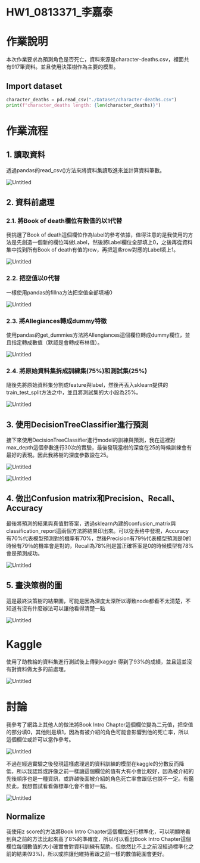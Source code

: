 # HW1_0813371_李嘉泰

# 作業說明

本次作業要求為預測角色是否死亡，資料來源是character-deaths.csv，裡面共有917筆資料。並且使用決策樹作為主要的模型。

## Import dataset

```python
character_deaths = pd.read_csv("./Dataset/character-deaths.csv")
print(f"character_deaths length: {len(character_deaths)}")
```
# 作業流程

## 1. 讀取資料

透過pandas的read_csv()方法來將資料集讀取進來並計算資料筆數。

![Untitled](https://prod-files-secure.s3.us-west-2.amazonaws.com/199c0fbf-d791-45e8-9903-7e182255c53b/43d5e0bb-1d3f-4057-9e55-af3a9417bab6/Untitled.png)

## 2. 資料前處理

### 2.1. 將Book of death欄位有數值的以1代替

我挑選了Book of death這個欄位作為label的參考依據，值得注意的是我使用的方法是先創造一個新的欄位叫做Label，然後將Label欄位全部填上0，之後再從資料集中找到所有Book of death有值的row，再把這些row對應的Label填上1。

![Untitled](https://prod-files-secure.s3.us-west-2.amazonaws.com/199c0fbf-d791-45e8-9903-7e182255c53b/2496b998-a586-421a-b9b4-e1ac5712ecb8/Untitled.png)

### 2.2. 把空值以0代替

一樣使用pandas的fillna方法把空值全部填補0

![Untitled](https://prod-files-secure.s3.us-west-2.amazonaws.com/199c0fbf-d791-45e8-9903-7e182255c53b/5bda4001-0dc8-417e-9d16-30cea731dc94/Untitled.png)

### 2.3. 將Allegiances轉成dummy特徵

使用pandas的get_dummies方法將Allengiances這個欄位轉成dummy欄位，並且指定轉成數值（默認是會轉成布林值）。

![Untitled](https://prod-files-secure.s3.us-west-2.amazonaws.com/199c0fbf-d791-45e8-9903-7e182255c53b/5e908922-3a08-4193-8ec6-6c060f685fb5/Untitled.png)

### 2.4. 將原始資料集拆成訓練集(75%)和測試集(25%)

隨後先將原始資料集分割成feature與label，然後再丟入sklearn提供的train_test_split方法之中，並且將測試集的大小設為25%。

![Untitled](https://prod-files-secure.s3.us-west-2.amazonaws.com/199c0fbf-d791-45e8-9903-7e182255c53b/c62b0fd4-fd94-4bb1-806e-9cbce16ef98b/Untitled.png)

## 3. 使用DecisionTreeClassifier進行預測

接下來使用DecisionTreeClassifier進行model的訓練與預測，我在這裡對max_depth這個參數進行30次的實驗，最後發現當樹的深度在25的時候訓練會有最好的表現。因此我將樹的深度參數設在25。

![Untitled](https://prod-files-secure.s3.us-west-2.amazonaws.com/199c0fbf-d791-45e8-9903-7e182255c53b/10bb223d-9aad-46ae-8379-9aaafd7d0181/Untitled.png)

![Untitled](https://prod-files-secure.s3.us-west-2.amazonaws.com/199c0fbf-d791-45e8-9903-7e182255c53b/7bb4f191-20a3-4347-b30c-8d452433a373/Untitled.png)

## 4. 做出Confusion matrix和Precision、Recall、Accuracy

最後將預測的結果與真值對答案，透過sklearn內建的confusion_matrix與classification_report這兩個方法將結果印出來。可以從表格中發現，Accuracy有70%代表模型預測對的機率有70%，然後Precision有79％代表模型預測是0的時候有79％的機率會是對的，Recall為78%則是當正確答案是0的時候模型有78%會是預測成功。

![Untitled](https://prod-files-secure.s3.us-west-2.amazonaws.com/199c0fbf-d791-45e8-9903-7e182255c53b/6ecb18e4-976d-414c-9bbe-6bc3f181c9a5/Untitled.png)

## 5. 畫決策樹的圖

這是最終決策樹的結果圖，可能是因為深度太深所以導致node都看不太清楚，不知道有沒有什麼辦法可以讓他看得清楚一點

![Untitled](https://prod-files-secure.s3.us-west-2.amazonaws.com/199c0fbf-d791-45e8-9903-7e182255c53b/656b2210-8a02-4b64-8a2f-3761db493d76/Untitled.png)

# Kaggle

使用了助教給的資料集進行測試後上傳到kaggle 得到了93%的成績，並且這並沒有對資料做太多的前處理。

![Untitled](https://prod-files-secure.s3.us-west-2.amazonaws.com/199c0fbf-d791-45e8-9903-7e182255c53b/04358a7e-20b1-42dd-bdb4-237b70c4b3b7/Untitled.png)

# 討論

我參考了網路上其他人的做法將Book Intro Chapter這個欄位變為二元值，把空值的部分填0，其他則是填1，因為有被介紹的角色可能會影響到他的死亡率，所以這個欄位或許可以當作參考。

![Untitled](https://prod-files-secure.s3.us-west-2.amazonaws.com/199c0fbf-d791-45e8-9903-7e182255c53b/051344da-d361-4ad9-ad95-4900fe847ad6/Untitled.png)

不過在經過實驗之後發現這樣處理過的資料訓練的模型在kaggle的分數反而降低，所以我認爲或許像之前一樣讓這個欄位的值有大有小會比較好，因為被介紹的先後順序也是一種資訊，或許越後面被介紹的角色死亡率會跟低也說不一定。有鑑於此，我想嘗試看看做標準化會不會好一點。

![Untitled](https://prod-files-secure.s3.us-west-2.amazonaws.com/199c0fbf-d791-45e8-9903-7e182255c53b/4d2a6b11-bd4e-41bf-923a-7b98a88cc401/Untitled.png)

## Normalize

我使用z score的方法將Book Intro Chapter這個欄位進行標準化，可以明顯地看到與之前的方法比起來高了8%的準確度，所以可以看出Book Intro Chapter這個欄位每個數值的大小確實會對資料訓練有幫助。但依然比不上之前沒經過標準化之前的結果(93%)，所以或許讓他維持著跟之前一樣的數值範圍會更好。
